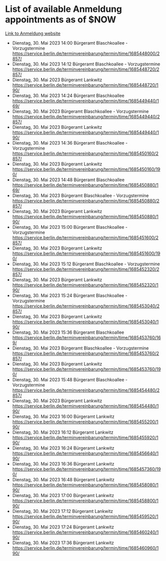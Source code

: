 # List of available Anmeldung appointments as of $NOW
[Link to Anmeldung website](https://service.berlin.de/terminvereinbarung/termin/tag.php?termin=1&anliegen[]=120686&dienstleisterlist=122210,122217,327316,122219,327312,122227,327314,122231,327346,122243,327348,122254,122252,329742,122260,329745,122262,329748,122271,327278,122273,327274,122277,327276,330436,122280,327294,122282,327290,122284,327292,122291,327270,122285,327266,122286,327264,122296,327268,150230,329760,122297,327286,122294,327284,122312,329763,122314,329775,122304,327330,122311,327334,122309,327332,317869,122281,327352,122279,329772,122283,122276,327324,122274,327326,122267,329766,122246,327318,122251,327320,122257,327322,122208,327298,122226,327300&herkunft=http%3A%2F%2Fservice.berlin.de%2Fdienstleistung%2F120686%2F)
- Dienstag, 30. Mai 2023 14:00 Bürgeramt Blaschkoallee - Vorzugstermine https://service.berlin.de/terminvereinbarung/termin/time/1685448000/2857/
- Dienstag, 30. Mai 2023 14:12 Bürgeramt Blaschkoallee - Vorzugstermine https://service.berlin.de/terminvereinbarung/termin/time/1685448720/2857/
- Dienstag, 30. Mai 2023  Bürgeramt Lankwitz https://service.berlin.de/terminvereinbarung/termin/time/1685448720/190/
- Dienstag, 30. Mai 2023 14:24 Bürgeramt Blaschkoallee https://service.berlin.de/terminvereinbarung/termin/time/1685449440/169/
- Dienstag, 30. Mai 2023  Bürgeramt Blaschkoallee - Vorzugstermine https://service.berlin.de/terminvereinbarung/termin/time/1685449440/2857/
- Dienstag, 30. Mai 2023  Bürgeramt Lankwitz https://service.berlin.de/terminvereinbarung/termin/time/1685449440/190/
- Dienstag, 30. Mai 2023 14:36 Bürgeramt Blaschkoallee - Vorzugstermine https://service.berlin.de/terminvereinbarung/termin/time/1685450160/2857/
- Dienstag, 30. Mai 2023  Bürgeramt Lankwitz https://service.berlin.de/terminvereinbarung/termin/time/1685450160/190/
- Dienstag, 30. Mai 2023 14:48 Bürgeramt Blaschkoallee https://service.berlin.de/terminvereinbarung/termin/time/1685450880/169/
- Dienstag, 30. Mai 2023  Bürgeramt Blaschkoallee - Vorzugstermine https://service.berlin.de/terminvereinbarung/termin/time/1685450880/2857/
- Dienstag, 30. Mai 2023  Bürgeramt Lankwitz https://service.berlin.de/terminvereinbarung/termin/time/1685450880/190/
- Dienstag, 30. Mai 2023 15:00 Bürgeramt Blaschkoallee - Vorzugstermine https://service.berlin.de/terminvereinbarung/termin/time/1685451600/2857/
- Dienstag, 30. Mai 2023  Bürgeramt Lankwitz https://service.berlin.de/terminvereinbarung/termin/time/1685451600/190/
- Dienstag, 30. Mai 2023 15:12 Bürgeramt Blaschkoallee - Vorzugstermine https://service.berlin.de/terminvereinbarung/termin/time/1685452320/2857/
- Dienstag, 30. Mai 2023  Bürgeramt Lankwitz https://service.berlin.de/terminvereinbarung/termin/time/1685452320/190/
- Dienstag, 30. Mai 2023 15:24 Bürgeramt Blaschkoallee - Vorzugstermine https://service.berlin.de/terminvereinbarung/termin/time/1685453040/2857/
- Dienstag, 30. Mai 2023  Bürgeramt Lankwitz https://service.berlin.de/terminvereinbarung/termin/time/1685453040/190/
- Dienstag, 30. Mai 2023 15:36 Bürgeramt Blaschkoallee https://service.berlin.de/terminvereinbarung/termin/time/1685453760/169/
- Dienstag, 30. Mai 2023  Bürgeramt Blaschkoallee - Vorzugstermine https://service.berlin.de/terminvereinbarung/termin/time/1685453760/2857/
- Dienstag, 30. Mai 2023  Bürgeramt Lankwitz https://service.berlin.de/terminvereinbarung/termin/time/1685453760/190/
- Dienstag, 30. Mai 2023 15:48 Bürgeramt Blaschkoallee - Vorzugstermine https://service.berlin.de/terminvereinbarung/termin/time/1685454480/2857/
- Dienstag, 30. Mai 2023  Bürgeramt Lankwitz https://service.berlin.de/terminvereinbarung/termin/time/1685454480/190/
- Dienstag, 30. Mai 2023 16:00 Bürgeramt Lankwitz https://service.berlin.de/terminvereinbarung/termin/time/1685455200/190/
- Dienstag, 30. Mai 2023 16:12 Bürgeramt Lankwitz https://service.berlin.de/terminvereinbarung/termin/time/1685455920/190/
- Dienstag, 30. Mai 2023 16:24 Bürgeramt Lankwitz https://service.berlin.de/terminvereinbarung/termin/time/1685456640/190/
- Dienstag, 30. Mai 2023 16:36 Bürgeramt Lankwitz https://service.berlin.de/terminvereinbarung/termin/time/1685457360/190/
- Dienstag, 30. Mai 2023 16:48 Bürgeramt Lankwitz https://service.berlin.de/terminvereinbarung/termin/time/1685458080/190/
- Dienstag, 30. Mai 2023 17:00 Bürgeramt Lankwitz https://service.berlin.de/terminvereinbarung/termin/time/1685458800/190/
- Dienstag, 30. Mai 2023 17:12 Bürgeramt Lankwitz https://service.berlin.de/terminvereinbarung/termin/time/1685459520/190/
- Dienstag, 30. Mai 2023 17:24 Bürgeramt Lankwitz https://service.berlin.de/terminvereinbarung/termin/time/1685460240/190/
- Dienstag, 30. Mai 2023 17:36 Bürgeramt Lankwitz https://service.berlin.de/terminvereinbarung/termin/time/1685460960/190/
